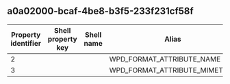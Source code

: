 ## a0a02000-bcaf-4be8-b3f5-233f231cf58f

Property identifier | Shell property key | Shell name | Alias
--- | --- | --- | ---
2 |  |  | WPD_FORMAT_ATTRIBUTE_NAME
3 |  |  | WPD_FORMAT_ATTRIBUTE_MIMETYPE

